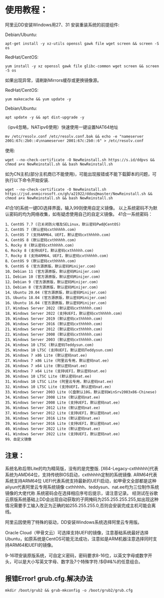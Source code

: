 # 使用教程：
阿里云DD安装Windows用27、31
安装重装系统的前提组件:

Debian/Ubuntu:


```
apt-get install -y xz-utils openssl gawk file wget screen && screen -S os
```

RedHat/CentOS:


```
yum install -y xz openssl gawk file glibc-common wget screen && screen -S os
```



如果出现异常，请刷新Mirrors缓存或更换镜像源。

RedHat/CentOS:


```
yum makecache && yum update -y
```



Debian/Ubuntu:


```
apt update -y && apt dist-upgrade -y
```


（ipv4忽略，NATipv6使用）快速使用一键设置NAT64地址


```
mv /etc/resolv.conf /etc/resolv.conf.bak && echo -e "nameserver 2001:67c:2b0::4\nnameserver 2001:67c:2b0::6" > /etc/resolv.conf
```


使用:


```
wget --no-check-certificate -O NewReinstall.sh https://s.id/ddpvs && chmod a+x NewReinstall.sh && bash NewReinstall.sh
```



如为CN主机(部分主机商已不能使用)，可能出现报错或不能下载脚本的问题，可执行以下命令开始安装.


```
wget --no-check-certificate -O NewReinstall.sh https://jsd.onmicrosoft.cn/gh/a21922/ddos@master/NewReinstall.sh && chmod a+x NewReinstall.sh && bash NewReinstall.sh
```


41合1的系统一键DD选择界面，输入99则使用自定义镜像。 以上系统密码不为默认密码的均为网络收集，如有疑虑使用自己的自定义镜像。
41合一系统密码：


```
1、CentOS 7.7 (已关闭防火墙及SELinux，默认密码Pwd@CentOS)
2、CentOS 7 (默认密码cxthhhhh.com)
3、CentOS 7 (支持ARM64、UEFI，默认密码cxthhhhh.com)
4、CentOS 8 (默认密码cxthhhhh.com)
5、Rocky 8 (默认密码cxthhhhh.com)
6、Rocky 8 (支持UEFI，默认密码cxthhhhh.com)
7、Rocky 8 (支持ARM64、UEFI，默认密码cxthhhhh.com)
8、CentOS 9 (默认密码cxthhhhh.com)
9、CentOS 6 (官方源原版，默认密码Minijer.com)
10、Debian 11 (官方源原版，默认密码Minijer.com)
11、Debian 10 (官方源原版，默认密码Minijer.com)
12、Debian 9 (官方源原版，默认密码Minijer.com)
13、Debian 8 (官方源原版，默认密码Minijer.com)
14、Ubuntu 20.04 (官方源原版，默认密码Minijer.com)
15、Ubuntu 18.04 (官方源原版，默认密码Minijer.com)
16、Ubuntu 16.04 (官方源原版，默认密码Minijer.com)
17、Windows Server 2022 (默认密码cxthhhhh.com)
18、Windows Server 2022 (支持UEFI，默认密码cxthhhhh.com)
19、Windows Server 2019 (默认密码cxthhhhh.com)
20、Windows Server 2016 (默认密码cxthhhhh.com)
21、Windows Server 2012 (默认密码cxthhhhh.com)
22、Windows Server 2008 (默认密码cxthhhhh.com)
23、Windows Server 2003 (默认密码cxthhhhh.com)
24、Windows 10 LTSC (默认密码Teddysun.com)
25、Windows 10 LTSC (支持UEFI，默认密码Teddysun.com)
26、Windows 7 x86 Lite (默认密码nat.ee)
27、Windows 7 x86 Lite (阿里云专用，默认密码nat.ee)
28、Windows 7 x64 Lite (默认密码nat.ee)
29、Windows 7 x64 Lite (支持UEFI，默认密码nat.ee)
30、Windows 10 LTSC Lite (默认密码nat.ee)
31、Windows 10 LTSC Lite (阿里云专用，默认密码nat.ee)
32、Windows 10 LTSC Lite (支持UEFI，默认密码nat.ee)
33、Windows Server 2003 Lite (C盘默认10G，默认密码WinSrv2003x86-Chinese)
34、Windows Server 2008 Lite (默认密码nat.ee)
35、Windows Server 2008 Lite (支持UEFI，默认密码nat.ee)
36、Windows Server 2012 Lite (默认密码nat.ee)
37、Windows Server 2012 Lite (支持UEFI，默认密码nat.ee)
38、Windows Server 2016 Lite (默认密码nat.ee)
39、Windows Server 2016 Lite (支持UEFI，默认密码nat.ee)
40、Windows Server 2022 Lite (默认密码nat.ee)
41、Windows Server 2022 Lite (支持UEFI，默认密码nat.ee)
99、自定义镜像
```

## 注意：

系统名称后带Lite的均为精简版，没有的是完整版.
[X64-Legacy-cxthhhhh]代表系统为AMD64位，支持传统BIOS启动，cxthhhhh定制的系统镜像.
ARM64代表系统支持ARM64位
UEFI代表系统支持最新的UEFI启动，如甲骨文全部都是这种
aliyun代表阿里云专用系统镜像
cxthhhhh、teddysun、nat.ee均为三位制作系统镜像的大佬代称
系统密码会在选择相应序号后提示，请注意记录。
经测试在谷歌云原版系统基础上DD会出现自动获取的子网掩码为255.255.255.255,如出现这种情况需要手工输入改正为正确的如255.255.255.0,否则会安装完成主机可能会离线。

阿里云因使用了特殊的驱动，DD安装Windows系统选择阿里云专用版。

Oracle Cloud（甲骨文云）可选择支持UEFI的镜像，注意基础系统最好选择Ubuntu，如原系统是CentOS可能无法成功，注意如是ARM机器注意选择同时支持ARM64和UEFI的镜像。

9-16项安装原版系统，可自定义密码，密码要求8-16位，以英文字母或数字开头，可以是大小写英文字母、数字及7个特殊字符.!$@#&%的任意组合。

## 报错Error! grub.cfg.解决办法

```
mkdir /boot/grub2 && grub-mkconfig -o /boot/grub2/grub.cfg
```
